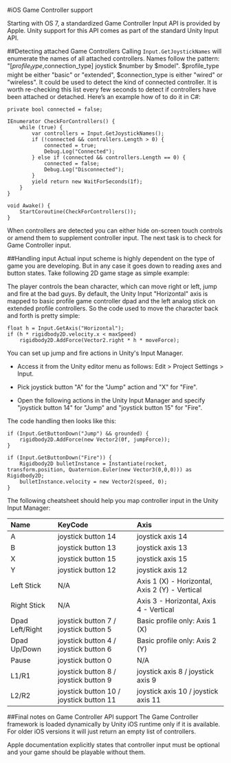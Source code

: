 #iOS Game Controller support

Starting with OS 7, a standardized Game Controller Input API is provided by Apple. Unity support for this API comes as part of the standard Unity Input API.

##Detecting attached Game Controllers
Calling `Input.GetJoystickNames` will enumerate the names of all attached controllers. Names follow the pattern: "[$profile_type,$connection_type] joystick $number by $model". $profile_type might be either "basic" or "extended", $connection_type is either "wired" or "wireless". It could be used to detect the kind of connected controller. It is worth re-checking this list every few seconds to detect if controllers have been attached or detached. Here’s an example how of to do it in C#:

````
private bool connected = false;

IEnumerator CheckForControllers() {
	while (true) {
		var controllers = Input.GetJoystickNames();
		if (!connected && controllers.Length > 0) {
			connected = true;
			Debug.Log("Connected");
		} else if (connected && controllers.Length == 0) {
			connected = false;
			Debug.Log("Disconnected");
		}
		yield return new WaitForSeconds(1f);
	}
}

void Awake() {
	StartCoroutine(CheckForControllers());
}
````

When controllers are detected you can either hide on-screen touch controls or amend them to supplement controller input. The next task is to check for Game Controller input.

##Handling input
Actual input scheme is highly dependent on the type of game you are developing. But in any case it goes down to reading axes and button states. Take following 2D game stage as simple example:


The player controls the bean character, which can move right or left, jump and fire at the bad guys. By default, the Unity Input "Horizontal" axis is mapped to basic profile game controller dpad and the left analog stick on extended profile controllers. So the code used to move the character back and forth is pretty simple:

````
float h = Input.GetAxis("Horizontal");
if (h * rigidbody2D.velocity.x < maxSpeed)
	rigidbody2D.AddForce(Vector2.right * h * moveForce);
````

You can set up jump and fire actions in Unity's Input Manager. 

* Access it from the Unity editor menu as follows: Edit > Project Settings > Input. 

* Pick joystick button "A" for the "Jump" action and "X" for "Fire". 

* Open the following actions in the Unity Input Manager and specify "joystick button 14" for "Jump" and "joystick button 15" for "Fire".


The code handling then looks like this:

````
if (Input.GetButtonDown("Jump") && grounded) {
	rigidbody2D.AddForce(new Vector2(0f, jumpForce));
}

if (Input.GetButtonDown("Fire")) {
	Rigidbody2D bulletInstance = Instantiate(rocket, transform.position, Quaternion.Euler(new Vector3(0,0,0))) as Rigidbody2D;
	bulletInstance.velocity = new Vector2(speed, 0);
}
````

The following cheatsheet should help you map controller input in the Unity Input Manager:

|Name |KeyCode |Axis |
|:---|:---|:---|
|A |joystick button 14 |joystick axis 14 |
|B |joystick button 13 |joystick axis 13 |
|X |joystick button 15 |joystick axis 15 |
|Y |joystick button 12 |joystick axis 12 |
|Left Stick |N/A |Axis 1 (X) - Horizontal, Axis 2 (Y) - Vertical |
|Right Stick |N/A |Axis 3 - Horizontal, Axis 4 - Vertical |
|Dpad Left/Right |joystick button 7 / joystick button 5 |Basic profile only: Axis 1 (X) |
|Dpad Up/Down |joystick button 4 / joystick button 6 |Basic profile only: Axis 2 (Y) |
|Pause |joystick button 0 |N/A |
|L1/R1 |joystick button 8 / joystick button 9 |joystick axis 8 / joystick axis 9 |
|L2/R2 |joystick button 10 / joystick button 11 |joystick axis 10 / joystick axis 11 |

##Final notes on Game Controller API support
The Game Controller framework is loaded dynamically by Unity iOS runtime only if it is available. For older iOS versions it will just return an empty list of controllers.

Apple documentation explicitly states that controller input must be optional and your game should be playable without them.
